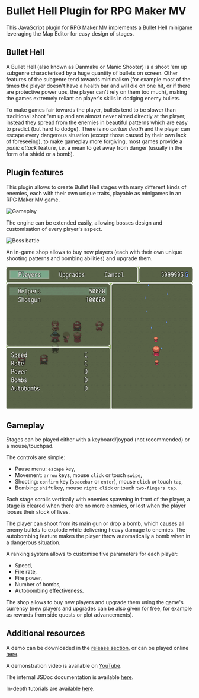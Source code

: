 Bullet Hell Plugin for RPG Maker MV
===================================

This JavaScript plugin for [RPG Maker MV](http://www.rpgmakerweb.com/products/programs/rpg-maker-mv) implements a Bullet Hell minigame leveraging the Map Editor for easy design of stages.

Bullet Hell
-----------

A Bullet Hell (also known as Danmaku or Manic Shooter) is a shoot 'em up subgenre characterised by a huge quantity of bullets on screen.
Other features of the subgenre tend towards minimalism (for example most of the times the player doesn't have a health bar and will die on one hit, or if there are protective power ups, the player can't rely on them too much), making the games extremely reliant on player's skills in dodging enemy bullets.

To make games fair towards the player, bullets tend to be slower than traditional shoot 'em up and are almost never aimed directly at the player, instead they spread from the enemies in beautiful patterns which are easy to predict (but hard to dodge).
There is no *certain death* and the player can escape every dangerous situation (except those caused by their own lack of foreseeing), to make gameplay more forgiving, most games provide a *panic attack* feature, i.e. a mean to get away from danger (usually in the form of a shield or a bomb).

Plugin features
---------------

This plugin allows to create Bullet Hell stages with many different kinds of enemies, each with their own unique traits,  playable as minigames in an RPG Maker MV game.

![Gameplay](screenshots/gameplay1.gif)

The engine can be extended easily, allowing bosses design and customisation of every player's aspect. 

![Boss battle](screenshots/gameplay2.gif)

An in-game shop allows to buy new players (each with their own unique shooting patterns and bombing abilities) and upgrade them.

![Shop](screenshots/gameplay3.gif)

Gameplay
--------

Stages can be played either with a keyboard/joypad (not recommended) or a mouse/touchpad.

The controls are simple:

- Pause menu: `escape` key,
- Movement: `arrow` keys, mouse `click` or touch `swipe`,
- Shooting: `confirm` key (`spacebar` or `enter`), mouse `click` or touch `tap`,
- Bombing: `shift` key, mouse `right click` or touch `two-fingers tap`.

Each stage scrolls vertically with enemies spawning in front of the player, a stage is cleared when there are no more enemies, or lost when the player looses their stock of lives.

The player can shoot from its main gun or drop a bomb, which causes all enemy bullets to explode while delivering heavy damage to enemies. The autobombing feature makes the player throw automatically a bomb when in a dangerous situation.

A ranking system allows to customise five parameters for each player:

- Speed,
- Fire rate,
- Fire power,
- Number of bombs,
- Autobombing effectiveness.

The shop allows to buy new players and upgrade them using the game's currency (new players and upgrades can be also given for free, for example as rewards from side quests or plot advancements).

Additional resources
--------------------

A demo can be downloaded in the [release section](releases/latest), or can be played online [here](https://strontiumaluminate.altervista.org/bullethell).

A demonstration video is available on [YouTube](https://www.youtube.com/watch?v=D5rxpICS198).

The internal JSDoc documentation is available [here](https://HashakGik.github.io/BulletHell-RMMV).

In-depth tutorials are available [here](https://HashakGik.github.io/BulletHell-RMMV/tutorial-getting_started.html).
